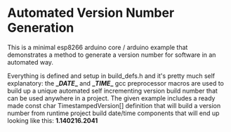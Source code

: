 # Automated Version Number Generation
This is a minimal esp8266 arduino core / arduino example that demonstrates a method to generate a version number for  software in an automated way.

Everything is defined and setup in build_defs.h and it's pretty much self explanatory: the  **\__DATE__** and **\__TIME__** gcc preprocessor macros are used to build up a unique automated self incrementing version build number that can be used anywhere in a project. The given example includes a ready made const char TimestampedVersion[] definition that will build a version number from runtime project build date/time components that will end up looking like this: **1.140216.2041**